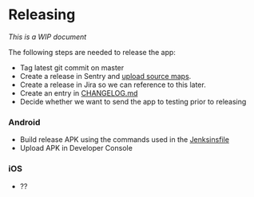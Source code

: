 # Releasing

*This is a WIP document*

The following steps are needed to release the app:

* Tag latest git commit on master
* Create a release in Sentry and [upload source maps](05-error-reporting.md).
* Create a release in Jira so we can reference to this later.
* Create an entry in [CHANGELOG.md](../CHANGELOG.md)
* Decide whether we want to send the app to testing prior to releasing

### Android

* Build release APK using the commands used in the [Jenksinsfile](../Jenkinsfile)
* Upload APK in Developer Console

### iOS

* ??

